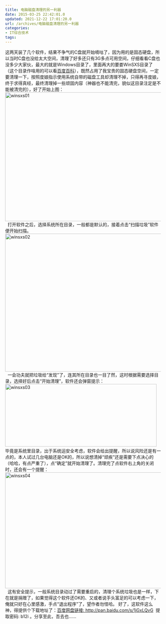 ```yaml
---
title: 电脑磁盘清理的另一利器
date: 2015-03-25 22:42:01.0
updated: 2021-12-22 17:01:20.0
url: /archives/电脑磁盘清理的另一利器
categories: 
- IT综合技术
tags: 
---
```


这两天装了几个软件，结果不争气的C盘就开始嘀咕了，因为用的是固态硬盘，所以当时C盘也没给太大空间，清理了好多还只有3G多点可用空间，仔细看看C盘也没多少大家伙，最大的就是Windows目录了，里面再大的要娄WinSXS目录了（这个目录作啥用的可以看<a href="http://baike.baidu.com/link?url=nSO_LyxGMjr5STbaOP1m3xU0NJuCYBjYNVTqsAGManeXKcQ_UWvHf54YiGaJDOfk3KjnMZ21F6iaY2kmmvilpq" target="_blank">百度百科</a>），既然占用了我宝贵的固态硬盘空间，一定要清理一下，按照度娘指示使用系统自带的磁盘工具却清理不掉，只得再寻度娘，终于求得真经，最终清理掉一些顽固内容（神器也不能清完，貌似这目录注定是不能被清完的），好了开始上图：
<a href="http://uu126.cn/wp-content/uploads/2015/03/winsxs01.jpg"><img class="alignnone wp-image-1643 size-full" src="http://uu126.cn/wp-content/uploads/2015/03/winsxs01.jpg" alt="winsxs01" width="670" height="416" /></a>
&nbsp;
打开软件之后，选择系统所在目录，一般都是默认的，接着点击“扫描垃圾”软件便开始扫描。
<a href="http://uu126.cn/wp-content/uploads/2015/03/winsxs02.jpg"><img class="alignnone wp-image-1644 size-full" src="http://uu126.cn/wp-content/uploads/2015/03/winsxs02.jpg" alt="winsxs02" width="690" height="445" /></a>
&nbsp;
一会功夫就把垃圾给“发现”了，连其所在目录也一目了然，这时根据需要选择目录，选择好后点击“开始清理”，软件还会弹窗提示：
<a href="http://uu126.cn/wp-content/uploads/2015/03/winsxs03.jpg"><img class="alignnone wp-image-1645 size-full" src="http://uu126.cn/wp-content/uploads/2015/03/winsxs03.jpg" alt="winsxs03" width="490" height="202" /></a>
&nbsp;
毕竟是系统里目录，出于系统运安全考虑，软件会给出提醒，所以说风险还是有一点的，本人试过几台电脑还是OK的，所以说想清掉“顽疾”还是需要下点决心的（哈哈，有点严重了），点“确定”就开始清理了。清理完了点软件右上角的关闭时，还会有一个提醒：
<a href="http://uu126.cn/wp-content/uploads/2015/03/winsxs04.jpg"><img class="alignnone wp-image-1646 size-full" src="http://uu126.cn/wp-content/uploads/2015/03/winsxs04.jpg" alt="winsxs04" width="510" height="374" /></a>
&nbsp;
这有安全提示，一般系统目录动过了需要重启的，清理个系统垃圾也是一样，下在就是捐赠了，如果觉得这个软件还OK的、又或者说手头富足的可以考虑一下，俺就只好在心里感激，手点“退出程序”了，望作者勿怪哈。
好了，这软件这么神，得提供个下载地址了：<a href="%20http://pan.baidu.com/s/1jGxLQvG" target="_blank">百度网盘链接: http://pan.baidu.com/s/1jGxLQvG</a>  提取密码: b12i 。分享至此，吾去也……